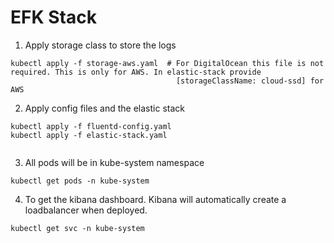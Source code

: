 # EFK Stack

1. Apply storage class to store the logs

```
kubectl apply -f storage-aws.yaml  # For DigitalOcean this file is not required. This is only for AWS. In elastic-stack provide 
                                     [storageClassName: cloud-ssd] for AWS   
```

2. Apply config files and the elastic stack

```
kubectl apply -f fluentd-config.yaml
kubectl apply -f elastic-stack.yaml
 
```

3. All pods will be in kube-system namespace

```
kubectl get pods -n kube-system

```

4. To get the kibana dashboard. Kibana will automatically create a loadbalancer when deployed.

```
kubectl get svc -n kube-system 

```
